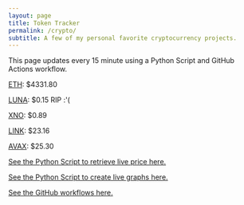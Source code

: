 ```yaml
---
layout: page
title: Token Tracker
permalink: /crypto/
subtitle: A few of my personal favorite cryptocurrency projects.
---
```


 This page updates every 15 minute using a Python Script and GitHub Actions workflow.


<!--BEGINCRYPTOINPUT-->
[ETH](https://smfxfc.github.io/crypto/eth.html): $4331.80

[LUNA](https://smfxfc.github.io/crypto/luna.html): $0.15 RIP :'(

[XNO](https://smfxfc.github.io/crypto/xno.html): $0.89

[LINK](https://smfxfc.github.io/crypto/link.html): $23.16

[AVAX](https://smfxfc.github.io/crypto/avax.html): $25.30

<!--ENDCRYPTOINPUT-->
 
 
[See the Python Script to retrieve live price here.](https://github.com/smfxfc/smfxfc.github.io/blob/master/src/get_cryptos.py)

[See the Python Script to create live graphs here.](https://github.com/smfxfc/smfxfc.github.io/blob/master/src/graph_crypto.py)

[See the GitHub workflows here.](https://github.com/smfxfc/smfxfc.github.io/blob/master/.github/workflows/)
